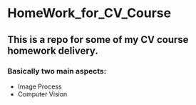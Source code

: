 # HomeWork_for_CV_Course
## This is a repo for some of my CV course homework delivery.
### Basically two main aspects:
* Image Process
* Computer Vision
